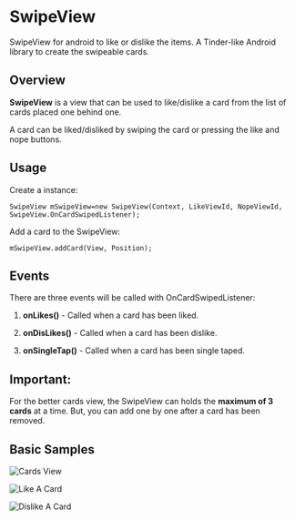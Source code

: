 SwipeView
==========

SwipeView for android to like or dislike the items. A Tinder-like Android library to create the swipeable cards. 

Overview
--------
**SwipeView** is a view that can be used to like/dislike a card from the list of cards placed one behind one.

A card can be liked/disliked by swiping the card or pressing the like and nope buttons.

Usage 
--------

Create a instance:

    SwipeView mSwipeView=new SwipeView(Context, LikeViewId, NopeViewId, SwipeView.OnCardSwipedListener);

Add a card to the SwipeView:

    mSwipeView.addCard(View, Position);

Events
--------
There are three events will be called with OnCardSwipedListener:

1. **onLikes()** - Called when a card has been liked.

2. **onDisLikes()** - Called when a card has been dislike.

3. **onSingleTap()** - Called when a card has been single taped. 

Important:
--------
For the better cards view, the SwipeView can holds the **maximum of 3 cards** at a time. But, you can add one by one after a card has been removed.

Basic Samples
--------

![Cards View](https://github.com/nrk1989/SwipeView/blob/master/ScreenShots/Cards.png)

![Like A Card](https://github.com/nrk1989/SwipeView/blob/master/ScreenShots/Like.png)

![Dislike A Card](https://github.com/nrk1989/SwipeView/blob/master/ScreenShots/Dislike.png)

